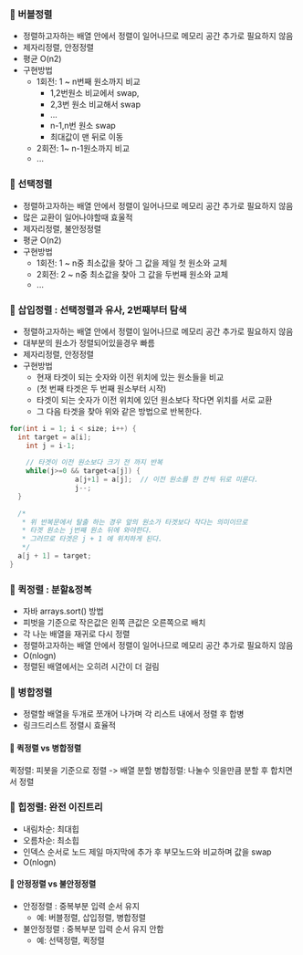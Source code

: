 ### 💜 버블정렬
- 정렬하고자하는 배열 안에서 정렬이 일어나므로 메모리 공간 추가로 필요하지 않음
- 제자리정렬, 안정정렬
- 평균 O(n2)
- 구현방법
  - 1회전: 1 ~ n번째 원소까지 비교
    - 1,2번원소 비교에서 swap,
    - 2,3번 원소 비교해서 swap
    - ...
    - n-1,n번 원소 swap
    - 최대값이 맨 뒤로 이동
  - 2회전: 1~ n-1원소까지 비교
  - ...


### 💜 선택정렬
- 정렬하고자하는 배열 안에서 정렬이 일어나므로 메모리 공간 추가로 필요하지 않음
- 많은 교환이 일어나야할때 효울적
- 제자리정렬, 불안정정렬
- 평균 O(n2)
- 구현방법
  - 1회전: 1 ~ n중 최소값을 찾아 그 값을 제일 첫 원소와 교체
  - 2회전: 2 ~ n중 최소값을 찾아 그 값을 두번째 원소와 교체
  - ...

### 💜 삽입정렬 : 선택정렬과 유사, 2번째부터 탐색
- 정렬하고자하는 배열 안에서 정렬이 일어나므로 메모리 공간 추가로 필요하지 않음
- 대부분의 원소가 정렬되어있을경우 빠름
- 제자리정렬, 안정정렬
- 구현방법
  - 현재 타겟이 되는 숫자와 이전 위치에 있는 원소들을 비교
  - (첫 번째 타겟은 두 번째 원소부터 시작)
  - 타겟이 되는 숫자가 이전 위치에 있던 원소보다 작다면 위치를 서로 교환
  - 그 다음 타겟을 찾아 위와 같은 방법으로 반복한다. 
```java
for(int i = 1; i < size; i++) {
  int target = a[i];
	int j = i-1;
			
	// 타겟이 이전 원소보다 크기 전 까지 반복
	while(j>=0 && target<a[j]) {
				a[j+1] = a[j];	// 이전 원소를 한 칸씩 뒤로 미룬다.
				j--;
  }
			
  /*
   * 위 반복문에서 탈출 하는 경우 앞의 원소가 타겟보다 작다는 의미이므로
   * 타겟 원소는 j번째 원소 뒤에 와야한다.
   * 그러므로 타겟은 j + 1 에 위치하게 된다.
   */
  a[j + 1] = target;	
}
```

### 💜 퀵정렬 : 분할&정복
- 자바 arrays.sort() 방법
- 피벗을 기준으로 작은값은 왼쪽 큰값은 오른쪽으로 배치
- 각 나눈 배열을 재귀로 다시 정렬
- 정렬하고자하는 배열 안에서 정렬이 일어나므로 메모리 공간 추가로 필요하지 않음
- O(nlogn)
- 정렬된 배열에서는 오히려 시간이 더 걸림

### 💜 병합정렬
- 정렬할 배열을 두개로 쪼개어 나가며 각 리스트 내에서 정렬 후 합병
- 링크드리스트 정렬시 효율적

#### 🎈 퀵정렬 vs 병합정렬
퀵정렬: 피봇을 기준으로 정렬 -> 배열 분할
병합정렬: 나눌수 잇을만큼 분할 후 합치면서 정렬

### 💜 힙정렬: 완전 이진트리
- 내림차순: 최대힙
- 오름차순: 최소힙
- 인덱스 순서로 노드 제일 마지막에 추가 후 부모노드와 비교하며 값을 swap
- O(nlogn)

#### 🎈 안정정렬 vs 불안정정렬
- 안정정렬 : 중복부분 입력 순서 유지
  - 예: 버블정렬, 삽입정렬, 병합정렬
- 불안정정렬 : 중복부분 입력 순서 유지 안함
  - 예: 선택정렬, 퀵정렬
